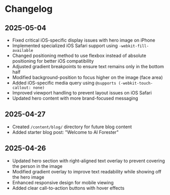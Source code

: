 # Changelog

## 2025-05-04
- Fixed critical iOS-specific display issues with hero image on iPhone
- Implemented specialized iOS Safari support using `-webkit-fill-available`
- Changed positioning method to use flexbox instead of absolute positioning for better iOS compatibility
- Adjusted gradient breakpoints to ensure text remains only in the bottom half
- Modified background-position to focus higher on the image (face area)
- Added iOS-specific media query using `@supports (-webkit-touch-callout: none)`
- Improved viewport handling to prevent layout issues on iOS Safari
- Updated hero content with more brand-focused messaging

## 2025-04-27
- Created `/content/blog/` directory for future blog content
- Added starter blog post: "Welcome to AI Forester"

## 2025-04-26
- Updated hero section with right-aligned text overlay to prevent covering the person in the image
- Modified gradient overlay to improve text readability while showing off the hero image
- Enhanced responsive design for mobile viewing
- Added clear call-to-action buttons with hover effects
